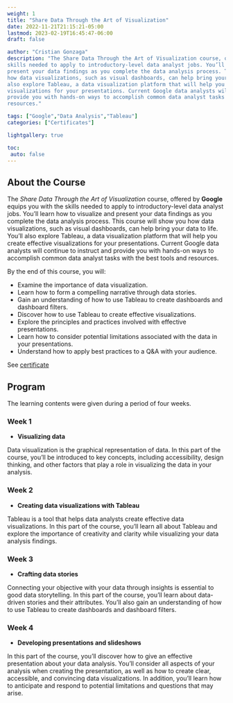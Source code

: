 ```yaml
---
weight: 1
title: "Share Data Through the Art of Visualization"
date: 2022-11-21T21:15:21-05:00
lastmod: 2023-02-19T16:45:47-06:00
draft: false

author: "Cristian Gonzaga"
description: "The Share Data Through the Art of Visualization course, offered by Google equips you with the 
skills needed to apply to introductory-level data analyst jobs. You’ll learn how to visualize and 
present your data findings as you complete the data analysis process. This course will show you 
how data visualizations, such as visual dashboards, can help bring your data to life. You’ll 
also explore Tableau, a data visualization platform that will help you create effective 
visualizations for your presentations. Current Google data analysts will continue to instruct and 
provide you with hands-on ways to accomplish common data analyst tasks with the best tools and 
resources."

tags: ["Google","Data Analysis","Tableau"]
categories: ["Certificates"]

lightgallery: true

toc:
 auto: false
---
```

<!--more-->

## About the Course

The *Share Data Through the Art of Visualization* course, offered by **Google** equips you with the 
skills needed to apply to introductory-level data analyst jobs. You’ll learn how to visualize and 
present your data findings as you complete the data analysis process. This course will show you 
how data visualizations, such as visual dashboards, can help bring your data to life. You’ll 
also explore Tableau, a data visualization platform that will help you create effective 
visualizations for your presentations. Current Google data analysts will continue to instruct and 
provide you with hands-on ways to accomplish common data analyst tasks with the best tools and 
resources. 

By the end of this course, you will:
 - Examine the importance of data visualization.
 - Learn how to form a compelling narrative through data stories.
 - Gain an understanding of how to use Tableau to create dashboards and dashboard filters.
 - Discover how to use Tableau to create effective visualizations. 
 - Explore the principles and practices involved with effective presentations.
 - Learn how to consider potential limitations associated with the data in your presentations.
 - Understand how to apply best practices to a Q&A with your audience.

See [certificate](https://coursera.org/share/c28f01b2594e5b198c1e58fa5c362db0)

## Program

The learning contents were given during a period of four weeks.

### Week 1
* **Visualizing data**

Data visualization is the graphical representation of data. In this part of the course, you’ll 
be introduced to key concepts, including accessibility, design thinking, and other factors that 
play a role in visualizing the data in your analysis.

### Week 2
* **Creating data visualizations with Tableau**

Tableau is a tool that helps data analysts create effective data visualizations. In this part of 
the course, you’ll learn all about Tableau and explore the importance of creativity and clarity 
while visualizing your data analysis findings.

### Week 3
* **Crafting data stories**

Connecting your objective with your data through insights is essential to good data storytelling. 
In this part of the course, you’ll learn about data-driven stories and their attributes. You’ll 
also gain an understanding of how to use Tableau to create dashboards and dashboard filters.

### Week 4
* **Developing presentations and slideshows**

In this part of the course, you’ll discover how to give an effective presentation about your data 
analysis. You’ll consider all aspects of your analysis when creating the presentation, as well as 
how to create clear, accessible, and convincing data visualizations. In addition, you’ll learn 
how to anticipate and respond to potential limitations and questions that may arise.
